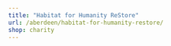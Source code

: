 ```yaml
---
title: "Habitat for Humanity ReStore"
url: /aberdeen/habitat-for-humanity-restore/
shop: charity
---
```

